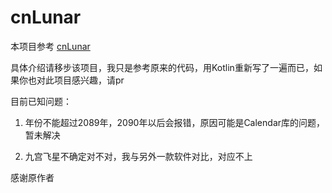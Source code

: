 # cnLunar #

本项目参考 [cnLunar](https://github.com/OPN48/cnlunar)

具体介绍请移步该项目，我只是参考原来的代码，用Kotlin重新写了一遍而已，如果你也对此项目感兴趣，请pr

目前已知问题：

1. 年份不能超过2089年，2090年以后会报错，原因可能是Calendar库的问题，暂未解决

2. 九宫飞星不确定对不对，我与另外一款软件对比，对应不上

感谢原作者